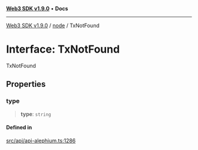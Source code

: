 [**Web3 SDK v1.9.0**](../../../README.md) • **Docs**

***

[Web3 SDK v1.9.0](../../../globals.md) / [node](../README.md) / TxNotFound

# Interface: TxNotFound

TxNotFound

## Properties

### type

> **type**: `string`

#### Defined in

[src/api/api-alephium.ts:1286](https://github.com/Mystic-Nayy/alephium-web3/blob/c1afd789a197ce5fe21f08c2965942090157c33d/packages/web3/src/api/api-alephium.ts#L1286)
